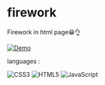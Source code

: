 # firework
Firework in html page😁👌

[![Demo](https://img.shields.io/badge/Demo-1572B6?logoColor=white&style=flat-square)](https://z4r3i.github.io/firework)

languages :

![CSS3](https://img.shields.io/badge/CSS3-1572B6?logo=CSS3&logoColor=white&style=for-the-badge)
![HTML5](https://img.shields.io/badge/HTML5-E34F26?logo=HTML5&logoColor=white&style=for-the-badge)
![JavaScript](https://img.shields.io/badge/JavaScript-F7DF1E?logo=JavaScript&logoColor=black&style=for-the-badge)
